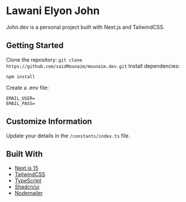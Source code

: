 # Lawani Elyon John

John.dev is a personal project built with Next.js and TailwindCSS.

## Getting Started

Clone the repository: `git clone https://github.com/saidMounaim/mounaim.dev.git`
Install dependencies:

```
npm install
```

Create a .env file:

```
EMAIL_USER=
EMAIL_PASS=
```

## Customize Information

Update your details in the `/constants/index.ts` file.

## Built With

- [Next.js 15](https://nextjs.org/)
- [TailwindCSS](https://tailwindcss.com/)
- [TypeScript](https://www.typescriptlang.org/)
- [Shadcn/ui](https://ui.shadcn.com/)
- [Nodemailer](https://www.nodemailer.com/)
